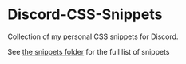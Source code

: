 # Discord-CSS-Snippets
Collection of my personal CSS snippets for Discord.

See [the snippets folder](/snippets) for the full list of snippets
